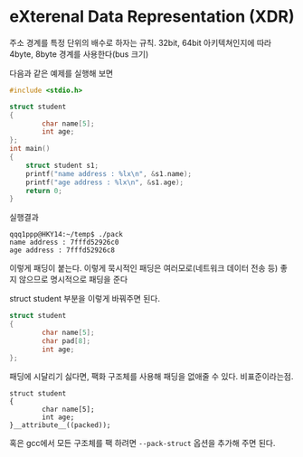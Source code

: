 # eXterenal Data Representation (XDR)

주소 경계를 특정 단위의 배수로 하자는 규칙. 32bit, 64bit 아키텍쳐인지에 따라 4byte, 8byte 경계를 사용한다(bus 크기)

다음과 같은 예제를 실행해 보면
```c
#include <stdio.h>

struct student
{
        char name[5];
        int age;
};
int main()
{        
    struct student s1;        
    printf("name address : %lx\n", &s1.name);
    printf("age address : %lx\n", &s1.age);
    return 0;
}
```
실행결과
```
qqq1ppp@HKY14:~/temp$ ./pack
name address : 7fffd52926c0
age address : 7fffd52926c8
```
이렇게 패딩이 붙는다. 이렇게 묵시적인 패딩은 여러모로(네트워크 데이터 전송 등) 좋지 않으므로 명시적으로 패딩을 준다

struct student 부분을 이렇게 바꿔주면 된다.

```c
struct student
{
        char name[5];
        char pad[8];
        int age;
};
```

패딩에 시달리기 싫다면, 팩화 구조체를 사용해 패딩을 없애줄 수 있다. 비표준이라는점.

```
struct student
{
        char name[5];
        int age;
}__attribute__((packed));
```

혹은 gcc에서 모든 구조체를 팩 하려면
`--pack-struct` 옵션을 추가해 주면 된다.